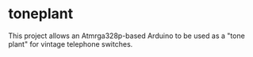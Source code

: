 # toneplant
This project allows an Atmrga328p-based Arduino to be used as a "tone plant" for vintage telephone switches.
